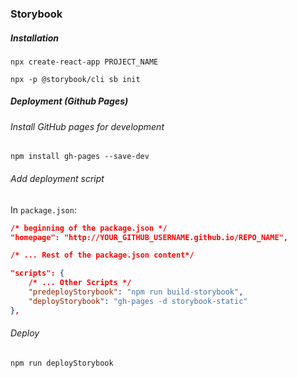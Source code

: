 ### Storybook
##### Installation
```
npx create-react-app PROJECT_NAME
```
```
npx -p @storybook/cli sb init
```

##### Deployment (Github Pages)
###### Install GitHub pages for development
```
npm install gh-pages --save-dev
```
###### Add deployment script
In `package.json`:
```json
/* beginning of the package.json */
"homepage": "http://YOUR_GITHUB_USERNAME.github.io/REPO_NAME",

/* ... Rest of the package.json content*/

"scripts": {
    /* ... Other Scripts */
    "predeployStorybook": "npm run build-storybook",
    "deployStorybook": "gh-pages -d storybook-static"
},
```
###### Deploy
```
npm run deployStorybook
```
